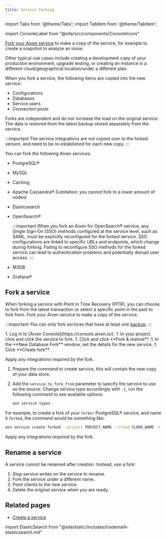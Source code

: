 ```yaml
---
title: Service forking
---
```


import Tabs from '@theme/Tabs';
import TabItem from '@theme/TabItem';

import ConsoleLabel from "@site/src/components/ConsoleIcons"

[Fork your Aiven service](/docs/platform/concepts/service-forking) to make a copy of the service, for example to create a snapshot to analyze an issue.

Other typical use cases include creating a development copy of your production
environment, upgrade testing, or creating an instance in a different
cloud/geographical location/under a different plan.

When you fork a service, the following items are copied into the new
service:

- Configurations
- Databases
- Service users
- Connection pools

Forks are independent and do not increase the load on the original service. The data is
restored from the latest backup stored separately from the service.

:::important
The service integrations are not copied over to the forked version, and
need to be re-established for each new copy.
:::

You can fork the following Aiven services:

-   PostgreSQL®
-   MySQL
-   Caching
-   Apache Cassandra® (Limitation: you cannot fork to a lower amount of
    nodes)
-   Elasticsearch
-   OpenSearch®

    :::important
    When you fork an Aiven for OpenSearch® service, any Single Sign-On
    (SSO) methods configured at the service level, such as SAML, must be
    explicitly reconfigured for the forked service. SSO configurations
    are linked to specific URLs and endpoints, which change during
    forking. Failing to reconfigure SSO methods for the forked service
    can lead to authentication problems and potentially disrupt user
    access.
    :::

-   M3DB
-   Grafana®

## Fork a service

When forking a service with Point in Time Recovery (PITR), you can
choose to fork from the latest transaction or select a specific point in
the past to fork from.
Fork your Aiven service to make a copy of the service.

:::important
You can only fork services that have at least one [backup](/docs/platform/concepts/service_backups).
:::

<Tabs groupId="group1">
<TabItem value="Console" label="Console" default>
1. Log in to [Aiven Console](https://console.aiven.io/).
1. In your project, click <ConsoleLabel name="services"/> and click the service to fork.
1. Click <ConsoleLabel name="Backups"/> and click **Fork & restore**.
1. In the **New Database Fork** window, set the details for the new service.
1. Click **Create fork**.

Apply any integrations required by the fork.

</TabItem>
<TabItem value="API" label="API">

1.  Prepare the command to create service, this will contain the
    new copy of your data store.
1.  Add the `service_to_fork_from` parameter to specify the service to
    use as the source. Change service type accordingly with `-t`, run
    the following command to see available options:

    ```bash
    avn service types
    ```

For example, to create a fork of your `forker` PostgreSQL®
service, and name it `forked`, the command would be something like:

```bash
avn service create forked --project PROJECT_NAME --cloud CLOUD_NAME -t pg --plan business-4 -c service_to_fork_from=forker
```

Apply any integrations required by the fork.

</TabItem>
</Tabs>

## Rename a service

A service cannot be renamed after creation. Instead, use a fork:

1. Stop service writes on the service to rename.
1. Fork the service under a different name.
1. Point clients to the new service.
1. Delete the original service when you are ready.

## Related pages

- [Create a service](/docs/platform/howto/create_new_service)

import ElasticSearch from "@site/static/includes/trademark-elasticsearch.md"

<ElasticSearch/>
